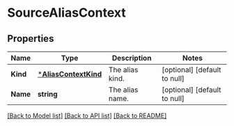 # SourceAliasContext

## Properties
Name | Type | Description | Notes
------------ | ------------- | ------------- | -------------
**Kind** | [***AliasContextKind**](AliasContextKind.md) | The alias kind. | [optional] [default to null]
**Name** | **string** | The alias name. | [optional] [default to null]

[[Back to Model list]](../README.md#documentation-for-models) [[Back to API list]](../README.md#documentation-for-api-endpoints) [[Back to README]](../README.md)



